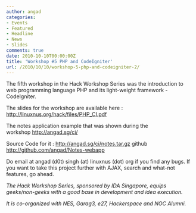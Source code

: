```yaml
---
author: angad
categories:
- Events
- Featured
- Headline
- News
- Slides
comments: true
date: 2010-10-10T00:00:00Z
title: 'Workshop #5 PHP and CodeIgniter'
url: /2010/10/10/workshop-5-php-and-codeigniter-2/
---
```


The fifth workshop in the Hack Workshop Series was the introduction to web programming language PHP and its light-weight framework - CodeIgniter.

The slides for the workshop are available here : <a href="http://linuxnus.org/hack/files/PHP_CI.pdf">http://linuxnus.org/hack/files/PHP_CI.pdf</a>

The notes application example that was shown during the workshop <a href="http://angad.sg/ci/">http://angad.sg/ci/</a>

Source Code for it : <a href="http://angad.sg/ci/notes.tar.gz">http://angad.sg/ci/notes.tar.gz</a> github <a href="http://github.com/angad/Notes-webapp">http://github.com/angad/Notes-webapp</a>

Do email at angad (d0t) singh (at) linuxnus (dot) org if you find any bugs. If you want to take this project further with AJAX, search and what-not features, go ahead.

<em>The Hack Workshop Series, sponsored by IDA Singapore, equips geeks/non-geeks with a good base in development and idea execution.

It is co-organized with NES, Garag3, e27, Hackerspace and NOC Alumni.</em>
